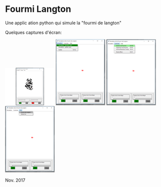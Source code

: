 # Fourmi Langton
Une applic	ation python qui simule la "fourmi de langton"

Quelques captures d'écran:

<img src="/img/capture1.png" alt="Capture Fourmi" style="width: 160px; height: 215"/>
<img src="/img/capture2.png" alt="Capture Fourmi" style="width: 160px; height: 215"/>
<img src="/img/capture3.png" alt="Capture Fourmi" style="width: 160px; height: 215"/>
<img src="/img/capture4.png" alt="Capture Fourmi" style="width: 160px; height: 215"/>



Nov. 2017

